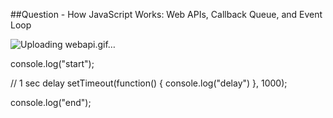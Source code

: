 ##Question -  How JavaScript Works: Web APIs, Callback Queue, and Event Loop

![Uploading webapi.gif…]()

  console.log("start");

// 1 sec delay
setTimeout(function() { 
  console.log("delay")
}, 1000);

console.log("end");
